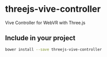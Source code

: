 # threejs-vive-controller
Vive Controller for WebVR with Three.js

## Include in your project
```bash
bower install --save threejs-vive-controller
```
